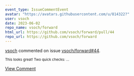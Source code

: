 ```yaml
---
event_type: IssueCommentEvent
avatar: "https://avatars.githubusercontent.com/u/814322?"
user: vsoch
date: 2023-06-02
repo_name: vsoch/forward
html_url: https://github.com/vsoch/forward/pull/44
repo_url: https://github.com/vsoch/forward
---
```


<a href='https://github.com/vsoch' target='_blank'>vsoch</a> commented on issue <a href='https://github.com/vsoch/forward/pull/44' target='_blank'>vsoch/forward#44</a>.

<small>This looks great! Two quick checks:...</small>

<a href='https://github.com/vsoch/forward/pull/44' target='_blank'>View Comment</a>